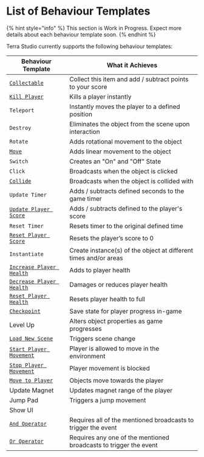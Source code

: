 # List of Behaviour Templates

{% hint style="info" %}
This section is Work in Progress. Expect more details about each behaviour template soon.
{% endhint %}

Terra Studio currently supports the following behaviour templates:

| Behaviour Template                                    | What it Achieves                                                  |
| ----------------------------------------------------- | ----------------------------------------------------------------- |
| [`Collectable`](collectable.md)                       | Collect this item and add / subtract points to your score         |
| [`Kill Player`](kill-player.md)                       | Kills a player instantly                                          |
| `Teleport`                                            | Instantly moves the player to a defined position                  |
| `Destroy`                                             | Eliminates the object from the scene upon interaction             |
| `Rotate`                                              | Adds rotational movement to the object                            |
| [`Move`](move.md)                                     | Adds linear movement to the object                                |
| `Switch`                                              | Creates an "On" and "Off" State                                   |
| `Click`                                               | Broadcasts when the object is clicked                             |
| [`Collide`](collide.md)                               | Broadcasts when the object is collided with                       |
| `Update Timer`                                        | Adds / subtracts defined seconds to the game timer                |
| [`Update Player Score`](update-player-score.md)       | Adds / subtracts defined to the player's score                    |
| `Reset Timer`                                         | Resets timer to the original defined time                         |
| [`Reset Player Score`](reset-player-score.md)         | Resets the player’s score to 0                                    |
| `Instantiate`                                         | Create instance(s) of the object at different times and/or areas  |
| [`Increase Player Health`](increase-player-health.md) | Adds to player health                                             |
| [`Decrease Player Health`](decrease-player-health.md) | Damages or reduces player health                                  |
| [`Reset Player Health`](reset-player-health.md)       | Resets player health to full                                      |
| [`Checkpoint`](checkpoint.md)                         | Save state for player progress in-game                            |
| Level Up                                              | Alters object properties as game progresses                       |
| [`Load New Scene`](load-new-scene.md)                 | Triggers scene change                                             |
| [`Start Player Movement`](start-player-movement.md)   | Player is allowed to move in the environment                      |
| [`Stop Player Movement`](stop-player-movement.md)     | Player movement is blocked                                        |
| [`Move to Player`](move-to-player.md)                 | Objects move towards the player                                   |
| Update Magnet                                         | Updates magnet range of the player                                |
| Jump Pad                                              | Triggers a jump movement                                          |
| Show UI                                               |                                                                   |
| [`And Operator`](and-operator.md)                     | Requires all of the mentioned broadcasts to trigger the event     |
| [`Or Operator`](or-operator.md)                       | Requires any one of the mentioned broadcasts to trigger the event |



